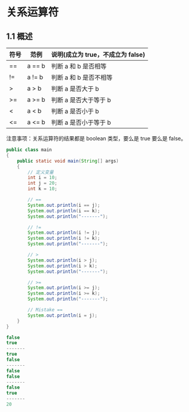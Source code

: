 # 关系运算符

## 1.1 概述

| 符号 | 范例   | 说明(成立为 true，不成立为 false) |
| ---- | ------ | --------------------------------- |
| ==   | a == b | 判断 a 和 b 是否相等              |
| !=   | a != b | 判断 a 和 b 是否不相等            |
| >    | a > b  | 判断 a 是否大于 b                 |
| >=   | a >= b | 判断 a 是否大于等于 b             |
| <    | a < b  | 判断 a 是否小于 b                 |
| <=   | a <= b | 判断 a 是否小于等于 b             |

注意事项：关系运算符的结果都是 boolean 类型，要么是 true 要么是 false。

```java
public class main
{
    public static void main(String[] args)
    {
        // 定义变量
        int i = 10;
        int j = 20;
        int k = 10;

        // ==
        System.out.println(i == j);
        System.out.println(i == k);
        System.out.println("-------");

        // !=
        System.out.println(i != j);
        System.out.println(i != k);
        System.out.println("-------");

        // >
        System.out.println(i > j);
        System.out.println(i > k);
        System.out.println("-------");

        // >=
        System.out.println(i >= j);
        System.out.println(i >= k);
        System.out.println("-------");

        // Mistake ==
        System.out.println(i = j);
    }
}
```

```java
false
true
-------
true
false
-------
false
false
-------
false
true
-------
20
```

